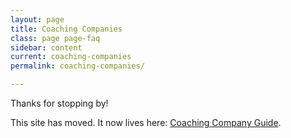 ```yaml
---
layout: page
title: Coaching Companies
class: page page-faq
sidebar: content
current: coaching-companies
permalink: coaching-companies/

---
```

Thanks for stopping by! 

This site has moved. It now lives here: <a href="/guide/coaching-company">Coaching Company Guide</a>. 

<script>location.href = 'http://railsgirlssummerofcode.org/guide/coaching-company'</script>